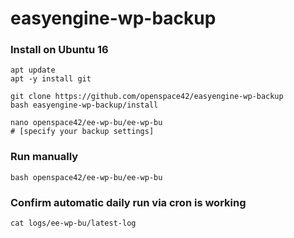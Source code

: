 # easyengine-wp-backup

### Install on Ubuntu 16

```
apt update
apt -y install git
```
```
git clone https://github.com/openspace42/easyengine-wp-backup
bash easyengine-wp-backup/install
```
```
nano openspace42/ee-wp-bu/ee-wp-bu
# [specify your backup settings]
```

### Run manually

```
bash openspace42/ee-wp-bu/ee-wp-bu
```

### Confirm automatic daily run via cron is working

```
cat logs/ee-wp-bu/latest-log
```
